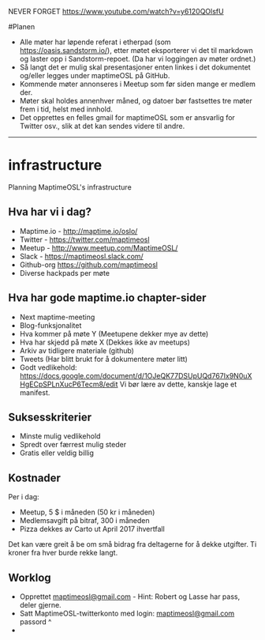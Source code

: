 NEVER FORGET https://www.youtube.com/watch?v=y6120QOlsfU

#Planen

* Alle møter har løpende referat i etherpad (som https://oasis.sandstorm.io/), etter møtet eksporterer vi det til markdown og laster opp i Sandstorm-repoet. (Da har vi loggingen av møter ordnet.)
 * Så langt det er mulig skal presentasjoner enten linkes i det dokumentet og/eller legges under maptimeOSL på GitHub. 
* Kommende møter annonseres i Meetup som før siden mange er medlem der.
* Møter skal holdes annenhver måned, og datoer bør fastsettes tre møter frem i tid, helst med innhold.
* Det opprettes en felles gmail for maptimeOSL som er ansvarlig for Twitter osv., slik at det kan sendes videre til andre.


-------------------
# infrastructure
Planning MaptimeOSL's infrastructure

## Hva har vi i dag?
* Maptime.io - http://maptime.io/oslo/
* Twitter - https://twitter.com/maptimeosl
* Meetup - http://www.meetup.com/MaptimeOSL/
* Slack - https://maptimeosl.slack.com/
* Github-org https://github.com/maptimeosl
* Diverse hackpads per møte

## Hva har gode maptime.io chapter-sider

* Next maptime-meeting
* Blog-funksjonalitet
 * Hva kommer på møte Y (Meetupene dekker mye av dette)
 * Hva har skjedd på møte X (Dekkes ikke av meetups)
 * Arkiv av tidligere materiale (github)
* Tweets (Har blitt brukt for å dokumentere møter litt)
* Godt vedlikehold: https://docs.google.com/document/d/1OJeQK77DSUpUQd767Ix9N0uXHgECpSPLnXucP6Tecm8/edit Vi bør lære av dette, kanskje lage et manifest.

## Suksesskriterier
* Minste mulig vedlikehold
* Spredt over færrest mulig steder
* Gratis eller veldig billig

## Kostnader
Per i dag:
* Meetup, 5 $ i måneden (50 kr i måneden)
* Medlemsavgift på bitraf, 300 i måneden
* Pizza dekkes av Carto ut April 2017 ihvertfall

Det kan være greit å be om små bidrag fra deltagerne for å dekke utgifter. Ti kroner fra hver burde rekke langt.

## Worklog
* Opprettet maptimeosl@gmail.com - Hint: Robert og Lasse har pass, deler gjerne.
* Satt MaptimeOSL-twitterkonto med login: maptimeosl@gmail.com passord ^
* 
